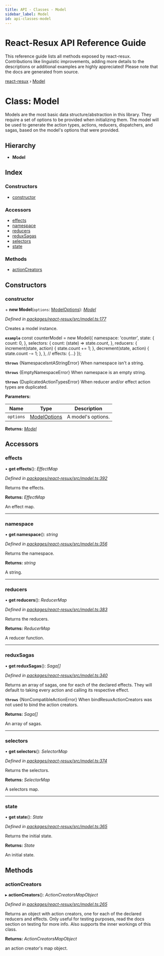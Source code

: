 ```yaml
---
title: API - Classes - Model
sidebar_label: Model
id: api-classes-model
---
```


# React-Resux API Reference Guide

This reference guide lists all methods exposed by react-resux. Contributions like linguistic improvements, adding
more details to the descriptions or additional examples are highly appreciated! Please note that the docs are
generated from source.

[react-resux](../README.md) › [Model](model.md)

# Class: Model

Models are the most basic data structure/abstraction in this library. They require a set of options to be
provided when initializing them. The model will be used to generate the action types, actions, reducers,
dispatchers, and sagas, based on the model's options that were provided.

## Hierarchy

* **Model**

## Index

### Constructors

* [constructor](model.md#constructor)

### Accessors

* [effects](model.md#effects)
* [namespace](model.md#namespace)
* [reducers](model.md#reducers)
* [reduxSagas](model.md#reduxsagas)
* [selectors](model.md#selectors)
* [state](model.md#state)

### Methods

* [actionCreators](model.md#actioncreators)

## Constructors

###  constructor

\+ **new Model**(`options`: [ModelOptions](../interfaces/modeloptions.md)): *[Model](model.md)*

*Defined in [packages/react-resux/src/model.ts:177](https://github.com/kayak/react-resux/blob/2505ec2/packages/react-resux/src/model.ts#L177)*

Creates a model instance.

**`example`** 
const counterModel = new Model({
  namespace: 'counter',
  state: {
     count: 0,
  },
  selectors: {
      count: (state) => state.count,
  },
  reducers: {
     increment(state, action) {
       state.count += 1;
     },
     decrement(state, action) {
       state.count -= 1;
     },
  },
 // effects: {...}
});

**`throws`** {NamespaceIsntAStringError} When namespace isn't a string.

**`throws`** {EmptyNamespaceError} When namespace is an empty string.

**`throws`** {DuplicatedActionTypesError} When reducer and/or effect action types are duplicated.

**Parameters:**

Name | Type | Description |
------ | ------ | ------ |
`options` | [ModelOptions](../interfaces/modeloptions.md) | A model's options. |

**Returns:** *[Model](model.md)*

## Accessors

###  effects

• **get effects**(): *EffectMap*

*Defined in [packages/react-resux/src/model.ts:392](https://github.com/kayak/react-resux/blob/2505ec2/packages/react-resux/src/model.ts#L392)*

Returns the effects.

**Returns:** *EffectMap*

An effect map.

___

###  namespace

• **get namespace**(): *string*

*Defined in [packages/react-resux/src/model.ts:356](https://github.com/kayak/react-resux/blob/2505ec2/packages/react-resux/src/model.ts#L356)*

Returns the namespace.

**Returns:** *string*

A string.

___

###  reducers

• **get reducers**(): *ReducerMap*

*Defined in [packages/react-resux/src/model.ts:383](https://github.com/kayak/react-resux/blob/2505ec2/packages/react-resux/src/model.ts#L383)*

Returns the reducers.

**Returns:** *ReducerMap*

A reducer function.

___

###  reduxSagas

• **get reduxSagas**(): *Saga[]*

*Defined in [packages/react-resux/src/model.ts:340](https://github.com/kayak/react-resux/blob/2505ec2/packages/react-resux/src/model.ts#L340)*

Returns an array of sagas, one for each of the declared effects. They will default to taking every action and
calling its respective effect.

**`throws`** {NonCompatibleActionError} When bindResuxActionCreators was not used to bind the action creators.

**Returns:** *Saga[]*

An array of sagas.

___

###  selectors

• **get selectors**(): *SelectorMap*

*Defined in [packages/react-resux/src/model.ts:374](https://github.com/kayak/react-resux/blob/2505ec2/packages/react-resux/src/model.ts#L374)*

Returns the selectors.

**Returns:** *SelectorMap*

A selectors map.

___

###  state

• **get state**(): *State*

*Defined in [packages/react-resux/src/model.ts:365](https://github.com/kayak/react-resux/blob/2505ec2/packages/react-resux/src/model.ts#L365)*

Returns the initial state.

**Returns:** *State*

An initial state.

## Methods

###  actionCreators

▸ **actionCreators**(): *ActionCreatorsMapObject*

*Defined in [packages/react-resux/src/model.ts:265](https://github.com/kayak/react-resux/blob/2505ec2/packages/react-resux/src/model.ts#L265)*

Returns an object with action creators, one for each of the declared reducers and effects. Only useful for
testing purposes, read the docs section on testing for more info. Also supports the inner workings of this
class.

**Returns:** *ActionCreatorsMapObject*

an action creator's map object.
